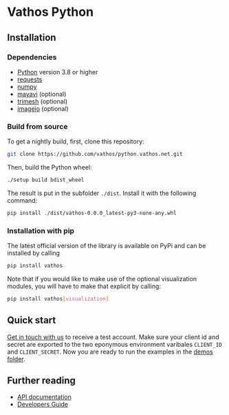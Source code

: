 # Vathos Python

## Installation

### Dependencies

- [Python](https://www.python.org/) version 3.8 or higher
- [requests](https://requests.readthedocs.io/en/latest/)
- [numpy](https://numpy.org/)
- [mayavi](https://docs.enthought.com/mayavi/mayavi/) (optional)
- [trimesh](https://trimsh.org/trimesh.html) (optional)
- [imageio](https://imageio.readthedocs.io/en/stable/) (optional)

### Build from source

To get a nightly build, first, clone this repository:

```bash
git clone https://github.com/vathos/python.vathos.net.git
```

Then, build the Python wheel:

```bash
./setup build bdist_wheel
```

The result is put in the subfolder `./dist`. Install it with the following command:

```bash
pip install ./dist/vathos-0.0.0_latest-py3-none-any.whl
```

### Installation with pip

The latest official version of the library is available on PyPi and can be installed by calling

```bash
pip install vathos
```

Note that if you would like to make use of the optional visualization modules,
you will have to make that explicit by calling:

```bash
pip install vathos[visualization]
```

## Quick start

[Get in touch with us](https://www.vathos-robotics.com) to receive a test account. Make sure your client id and secret are exported to the two eponymous environment varibales `CLIENT_ID` and `CLIENT_SECRET`. Now you are ready to run the examples in the [demos folder](https://github.com/vathos/python.vathos.net/tree/main/demos).

## Further reading

- [API documentation](https://github.com/vathos/python.vathos.net/tree/main/docs)
- [Developers Guide](https://docs.vathos.net/guides)